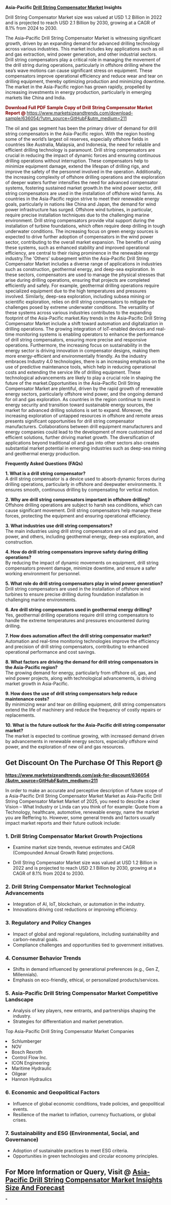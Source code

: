 <p><strong>Asia-Pacific&nbsp;<a href=""https://www.marketsizeandtrends.com/download-sample/636054/&amp;utm_source=GitHubF&amp;utm_medium=211"">Drill String Compensator Market</a> Insights</strong></p><p>Drill String Compensator Market size was valued at USD 1.2 Billion in 2022 and is projected to reach USD 2.1 Billion by 2030, growing at a CAGR of 8.1% from 2024 to 2030.</p><p><p>The Asia–Pacific Drill String Compensator Market is witnessing significant growth, driven by an expanding demand for advanced drilling technology across various industries. This market includes key applications such as oil and gas extraction, wind power generation, and other industrial sectors. Drill string compensators play a critical role in managing the movement of the drill string during operations, particularly in offshore drilling where the sea’s wave motions can cause significant stress on equipment. These compensators improve operational efficiency and reduce wear and tear on drilling equipment, thereby optimizing production and minimizing downtime. The market in the Asia-Pacific region has grown rapidly, propelled by increasing investments in energy production, particularly in emerging markets like China and India.<p><strong><span style="color: #800000;">Download Full PDF Sample Copy of Drill String Compensator Market Report @</span>&nbsp;</strong><a href="https://www.marketsizeandtrends.com/download-sample/636054/?utm_source=GitHubF&amp;utm_medium=211" target="_blank">https://www.marketsizeandtrends.com/download-sample/636054/?utm_source=GitHubF&amp;utm_medium=211</a></p>The oil and gas segment has been the primary driver of demand for drill string compensators in the Asia-Pacific region. With the region hosting some of the world’s largest oil reserves, especially offshore fields in countries like Australia, Malaysia, and Indonesia, the need for reliable and efficient drilling technology is paramount. Drill string compensators are crucial in reducing the impact of dynamic forces and ensuring continuous drilling operations without interruption. These compensators help to minimize equipment damage, extend the lifespan of drilling rigs, and improve the safety of the personnel involved in the operation. Additionally, the increasing complexity of offshore drilling operations and the exploration of deeper waters further intensifies the need for advanced compensator systems, fostering sustained market growth.In the wind power sector, drill string compensators are used in the installation of offshore wind farms. As countries in the Asia-Pacific region strive to meet their renewable energy goals, particularly in nations like China and Japan, the demand for wind power infrastructure has surged. Offshore wind turbines, in particular, require precise installation techniques due to the challenging marine environment. Drill string compensators provide vital support during the installation of turbine foundations, which often require deep drilling in tough underwater conditions. The increasing focus on green energy sources is expected to drive further adoption of compensators in the wind power sector, contributing to the overall market expansion. The benefits of using these systems, such as enhanced stability and improved operational efficiency, are central to their rising prominence in the renewable energy industry.The 'Others' subsegment within the Asia–Pacific Drill String Compensator Market includes a diverse range of applications in industries such as construction, geothermal energy, and deep-sea exploration. In these sectors, compensators are used to manage the physical stresses that arise during drilling operations, ensuring that projects are completed efficiently and safely. For example, geothermal drilling operations require specialized equipment due to the high temperatures and pressures involved. Similarly, deep-sea exploration, including subsea mining or scientific exploration, relies on drill string compensators to mitigate the challenges posed by extreme underwater conditions. The versatility of these systems across various industries contributes to the expanding footprint of the Asia-Pacific market.Key trends in the Asia–Pacific Drill String Compensator Market include a shift toward automation and digitalization in drilling operations. The growing integration of IoT-enabled devices and real-time monitoring systems is enabling operators to enhance the performance of drill string compensators, ensuring more precise and responsive operations. Furthermore, the increasing focus on sustainability in the energy sector is driving innovation in compensator designs, making them more energy-efficient and environmentally friendly. As the industry embraces Industry 4.0 technologies, there is an increasing emphasis on the use of predictive maintenance tools, which help in reducing operational costs and extending the service life of drilling equipment. These technological advancements are likely to play a crucial role in shaping the future of the market.Opportunities in the Asia–Pacific Drill String Compensator Market are plentiful, driven by the rapid growth of renewable energy sectors, particularly offshore wind power, and the ongoing demand for oil and gas exploration. As countries in the region continue to invest in energy security and transition toward sustainable energy sources, the market for advanced drilling solutions is set to expand. Moreover, the increasing exploration of untapped resources in offshore and remote areas presents significant opportunities for drill string compensator manufacturers. Collaborations between drill equipment manufacturers and energy companies could lead to the development of more customized and efficient solutions, further driving market growth. The diversification of applications beyond traditional oil and gas into other sectors also creates substantial market potential in emerging industries such as deep-sea mining and geothermal energy production.<p><strong>Frequently Asked Questions (FAQs)</strong></p><p><strong>1. What is a drill string compensator?</strong><br> A drill string compensator is a device used to absorb dynamic forces during drilling operations, particularly in offshore and deepwater environments. It ensures smooth, continuous drilling by compensating for vertical motion. </p><p><strong>2. Why are drill string compensators important in offshore drilling?</strong><br> Offshore drilling operations are subject to harsh sea conditions, which can cause significant movement. Drill string compensators help manage these forces, protecting the equipment and ensuring operational efficiency. </p><p><strong>3. What industries use drill string compensators?</strong><br> The main industries using drill string compensators are oil and gas, wind power, and others, including geothermal energy, deep-sea exploration, and construction. </p><p><strong>4. How do drill string compensators improve safety during drilling operations?</strong><br> By reducing the impact of dynamic movements on equipment, drill string compensators prevent damage, minimize downtime, and ensure a safer working environment for personnel. </p><p><strong>5. What role do drill string compensators play in wind power generation?</strong><br> Drill string compensators are used in the installation of offshore wind turbines to ensure precise drilling during foundation installation in challenging marine environments. </p><p><strong>6. Are drill string compensators used in geothermal energy drilling?</strong><br> Yes, geothermal drilling operations require drill string compensators to handle the extreme temperatures and pressures encountered during drilling. </p><p><strong>7. How does automation affect the drill string compensator market?</strong><br> Automation and real-time monitoring technologies improve the efficiency and precision of drill string compensators, contributing to enhanced operational performance and cost savings. </p><p><strong>8. What factors are driving the demand for drill string compensators in the Asia-Pacific region?</strong><br> The growing demand for energy, particularly from offshore oil, gas, and wind power projects, along with technological advancements, is driving market growth in Asia-Pacific. </p><p><strong>9. How does the use of drill string compensators help reduce maintenance costs?</strong><br> By minimizing wear and tear on drilling equipment, drill string compensators extend the life of machinery and reduce the frequency of costly repairs or replacements. </p><p><strong>10. What is the future outlook for the Asia-Pacific drill string compensator market?</strong><br> The market is expected to continue growing, with increased demand driven by advancements in renewable energy sectors, especially offshore wind power, and the exploration of new oil and gas resources. </p></p><h2><strong>Get Discount On The Purchase Of This Report @&nbsp;</strong></h2><p><strong><a href=""https://www.marketsizeandtrends.com/ask-for-discount/636054/&amp;utm_source=GitHubF&amp;utm_medium=211"" target=""_blank"">https://www.marketsizeandtrends.com/ask-for-discount/636054<br />/&amp;utm_source=GitHubF&amp;utm_medium=211</a></strong></p><p>In order to make an accurate and perceptive description of future scope of a Asia-Pacific&nbsp;Drill String Compensator Market Market as Asia-Pacific&nbsp;Drill String Compensator Market Market of 2025, you need to describe a clear Vision &ndash; What Industry or Linda can you think of for example: Quote from a Technology, healthcare, automotive, renewable energy, name the market you are Reffering to. However, some general trends and factors usually impact market reports and their future outlook include:</p><h3>1.&nbsp;<strong>Drill String Compensator Market Growth Projections</strong></h3><ul><li>Examine market size trends, revenue estimates and CAGR (Compounded Annual Growth Rate) projections.</li><li><p>Drill String Compensator Market size was valued at USD 1.2 Billion in 2022 and is projected to reach USD 2.1 Billion by 2030, growing at a CAGR of 8.1% from 2024 to 2030.</p></li></ul><h3>2.&nbsp;<strong>Drill String Compensator Market Technological Advancements</strong></h3><ul><li>Integration of AI, IoT, blockchain, or automation in the industry.</li><li>Innovations driving cost reductions or improving efficiency.</li></ul><h3>3.&nbsp;<strong>Regulatory and Policy Changes</strong></h3><ul><li>Impact of global and regional regulations, including sustainability and carbon-neutral goals.</li><li>Compliance challenges and opportunities tied to government initiatives.</li></ul><h3>4.&nbsp;<strong>Consumer Behavior Trends</strong></h3><ul><li>Shifts in demand influenced by generational preferences (e.g., Gen Z, Millennials).</li><li>Emphasis on eco-friendly, ethical, or personalized products/services.</li></ul><h3>5.&nbsp;<strong>Asia-Pacific Drill String Compensator Market Competitive Landscape</strong></h3><ul><li>Analysis of key players, new entrants, and partnerships shaping the industry.</li><li>Strategies for differentiation and market penetration.</li></ul><p data-pm-slice=""1 1 []"">Top Asia-Pacific Drill String Compensator Market Companies</p><div data-test-id=""""><p><li>Schlumberger</li><li> NOV</li><li> Bosch Rexroth</li><li> Control Flow Inc.</li><li> ICON Engineering</li><li> Maritime Hydraulic</li><li> Oilgear</li><li> Hannon Hydraulics</li></p></div><h3>6.&nbsp;<strong>Economic and Geopolitical Factors</strong></h3><ul><li>Influence of global economic conditions, trade policies, and geopolitical events.</li><li>Resilience of the market to inflation, currency fluctuations, or global crises.</li></ul><h3>7.&nbsp;<strong>Sustainability and ESG (Environmental, Social, and Governance)</strong></h3><ul><li>Adoption of sustainable practices to meet ESG criteria.</li><li>Opportunities in green technologies and circular economy principles.</li></ul><h2><strong>For More Information or Query, Visit @&nbsp;</strong><a href=""https://www.verifiedmarketreports.com/product/drill-string-compensator-market/"" target=""_blank"">Asia-Pacific Drill String Compensator Market Insights Size And Forecast</a></h2>"
